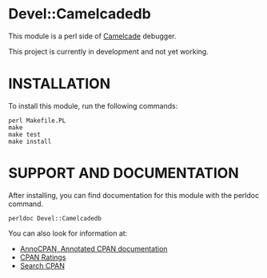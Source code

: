 # Devel::Camelcadedb

This module is a perl side of [Camelcade](https://github.com/hurricup/Perl5-IDEA) debugger.

This project is currently in development and not yet working.

# INSTALLATION

To install this module, run the following commands:

	perl Makefile.PL
	make
	make test
	make install

# SUPPORT AND DOCUMENTATION

After installing, you can find documentation for this module with the
perldoc command.

    perldoc Devel::Camelcadedb

You can also look for information at:

* [AnnoCPAN, Annotated CPAN documentation](http://annocpan.org/dist/Devel-Camelcadedb)
* [CPAN Ratings](http://cpanratings.perl.org/d/Devel-Camelcadedb)
* [Search CPAN](http://search.cpan.org/dist/Devel-Camelcadedb/)

